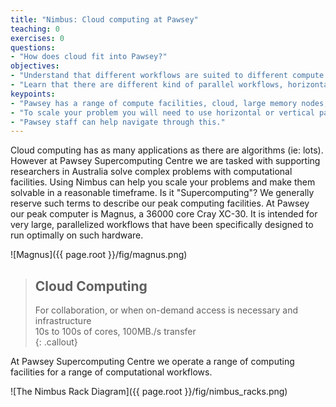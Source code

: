 ```yaml
---
title: "Nimbus: Cloud computing at Pawsey"
teaching: 0
exercises: 0
questions:
- "How does cloud fit into Pawsey?"
objectives:
- "Understand that different workflows are suited to different compute facilities."
- "Learn that there are different kind of parallel workflows, horizontal and vertical parallelism."
keypoints:
- "Pawsey has a range of compute facilities, cloud, large memory nodes, GPU clusters, HPC clusters."
- "To scale your problem you will need to use horizontal or vertical parallel scaling."
- "Pawsey staff can help navigate through this."
---
```


Cloud computing has as many applications as there are algorithms (ie: lots).  However at Pawsey Supercomputing Centre we are tasked with supporting researchers in Australia solve complex problems with computational facilities. Using Nimbus can help you scale your problems and make them solvable in a reasonable timeframe.  Is it "Supercomputing"?  We generally reserve such terms to describe our peak computing facilities.  At Pawsey our peak computer is Magnus, a 36000 core Cray XC-30.  It is intended for very large, parallelized workflows that have been specifically designed to run optimally on such hardware.

![Magnus]({{ page.root }}/fig/magnus.png)

> ## Cloud Computing
>
> For collaboration, or when on-demand access is necessary and infrastructure\
> 10s to 100s of cores, 100MB./s transfer  
{: .callout}


At Pawsey Supercomputing Centre we operate a range of computing facilities for a range of computational workflows.

![The Nimbus Rack Diagram]({{ page.root }}/fig/nimbus_racks.png)
